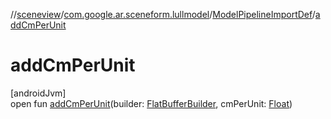 //[sceneview](../../../index.md)/[com.google.ar.sceneform.lullmodel](../index.md)/[ModelPipelineImportDef](index.md)/[addCmPerUnit](add-cm-per-unit.md)

# addCmPerUnit

[androidJvm]\
open fun [addCmPerUnit](add-cm-per-unit.md)(builder: [FlatBufferBuilder](../../com.google.flatbuffers/-flat-buffer-builder/index.md), cmPerUnit: [Float](https://kotlinlang.org/api/latest/jvm/stdlib/kotlin/-float/index.html))
